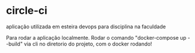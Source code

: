 # circle-ci
aplicação utilizada em esteira devops para disciplina na faculdade

Para rodar a aplicação localmente. Rodar o comando "docker-compose up --build" via cli no diretorio do projeto, com o docker rodando!
